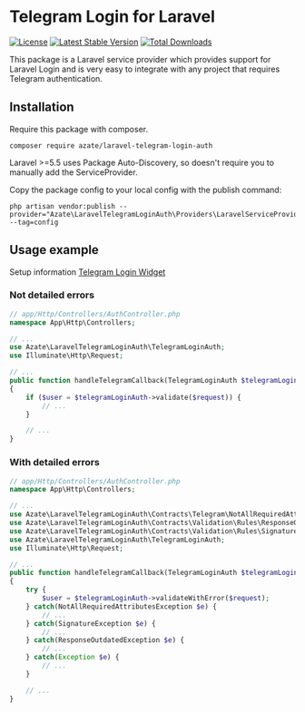 # Telegram Login for Laravel
[![License](https://poser.pugx.org/azate/laravel-telegram-login-auth/license)](https://packagist.org/packages/azate/laravel-telegram-login-auth)
[![Latest Stable Version](https://poser.pugx.org/azate/laravel-telegram-login-auth/v/stable)](https://packagist.org/packages/azate/laravel-telegram-login-auth)
[![Total Downloads](https://poser.pugx.org/azate/laravel-telegram-login-auth/downloads)](https://packagist.org/packages/azate/laravel-telegram-login-auth)

This package is a Laravel service provider which provides support for Laravel Login and is very easy to integrate with any project that requires Telegram authentication.

## Installation
Require this package with composer.
```shell
composer require azate/laravel-telegram-login-auth
```
Laravel >=5.5 uses Package Auto-Discovery, so doesn't require you to manually add the ServiceProvider.

Copy the package config to your local config with the publish command:

```shell
php artisan vendor:publish --provider="Azate\LaravelTelegramLoginAuth\Providers\LaravelServiceProvider" --tag=config
```
## Usage example

Setup information [Telegram Login Widget](https://core.telegram.org/widgets/login)

### Not detailed errors
```php
// app/Http/Controllers/AuthController.php
namespace App\Http\Controllers;

// ...
use Azate\LaravelTelegramLoginAuth\TelegramLoginAuth;
use Illuminate\Http\Request;

// ...
public function handleTelegramCallback(TelegramLoginAuth $telegramLoginAuth, Request $request)
{
    if ($user = $telegramLoginAuth->validate($request)) {
        // ...
    }

    // ...
}
```

### With detailed errors
```php
// app/Http/Controllers/AuthController.php
namespace App\Http\Controllers;

// ...
use Azate\LaravelTelegramLoginAuth\Contracts\Telegram\NotAllRequiredAttributesException;
use Azate\LaravelTelegramLoginAuth\Contracts\Validation\Rules\ResponseOutdatedException;
use Azate\LaravelTelegramLoginAuth\Contracts\Validation\Rules\SignatureException;
use Azate\LaravelTelegramLoginAuth\TelegramLoginAuth;
use Illuminate\Http\Request;

// ...
public function handleTelegramCallback(TelegramLoginAuth $telegramLoginAuth, Request $request)
{
    try {
        $user = $telegramLoginAuth->validateWithError($request);
    } catch(NotAllRequiredAttributesException $e) {
        // ...
    } catch(SignatureException $e) {
        // ...
    } catch(ResponseOutdatedException $e) {
        // ...
    } catch(Exception $e) {
        // ...
    }

    // ...
}
```